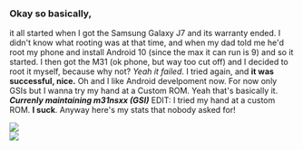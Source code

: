 ### Okay so basically,
it all started when I got the Samsung Galaxy J7 and its warranty ended. I didn't know what rooting was at that time,
and when my dad told me he'd root my phone and install Android 10 (since the max it can run is 9) and so it started.
I then got the M31 (ok phone, but way too cut off) and I decided to root it myself, because why not? 
*Yeah it failed*.
I tried again, and **it was successful, nice.**
Oh and I like Android develpoment now.
For now only GSIs but I wanna try my hand at a Custom ROM.
Yeah that's basically it.
***Currenly maintaining m31nsxx (GSI)***
EDIT: I tried my hand at a custom ROM. **I suck**.
Anyway here's my stats that nobody asked for!



<a href="https://github.com/vitalitk">
  <img align="center" src="https://github-readme-stats.vercel.app/api?username=vitalitk&show_icons=true&theme=nord&include_all_commits=true)](https://github.com/00p513-dev" />
</a>


<br>
<a href="https://github.com/vitalitk">
  <img align="center" src="https://github-readme-stats.vercel.app/api/top-langs/?username=vitalitk&langs_count=14&theme=nord&layout=compact" />
</a>
